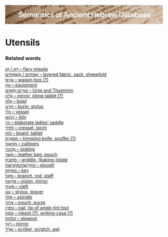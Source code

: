 <html><body><img id="banner" src="../../images/banners/banner.png" alt="banner" /></body></html>

# **Utensils**


### Related words
[<span dir="rtl">זֵק</span> <span dir="rtl">/</span> <span dir="rtl">זִיק</span> – fiery missile](../words/ziq.md)<br>[<span dir="rtl">מִשְׁפְּתַיִם</span> / <span dir="rtl">שְׁפַתַּיִם</span> – layered fabric, sack, sheepfold](../words/mishpthayim.md)<br>[אַרְגַּז – wagon-box (?)](../words/2argaz.md)<br>[אָזֵן – equipment](../words/2azen.md)<br>[אוּרִים וְתֻמִּים – Urim and Thummim](../words/2urim_wthummim.md)<br>[גִּלָּיוֹן – mirror, stone tablet (?)](../words/gillayon.md)<br>[גֻּלָּה – bowl](../words/gullah.md)<br>[חֶרֶט – burin, stylus](../words/cheret.md)<br>[כְּלִי – vessel](../words/kli.md)<br>[כִּבְשָׁן – kiln](../words/kibshan.md)<br>[כַּר – elaborate ladies' saddle](../words/kar_1.md)<br>[לַפִּּיד – cresset, torch](../words/lappid.md)<br>[לוּחַ – board, tablet](../words/luach.md)<br>[מְזַמֶּרֶת – trimming knife, snuffer (?)](../words/mzammereth.md)<br>[מְחוּגָה – callipers](../words/mchugah.md)<br>[מִכְבָּר – grating](../words/mikbar.md)<br>[מֶשֶׁךְ – leather bag, pouch](../words/meshek_1.md)<br>[מַחֲבַת – griddle, (baking-)plate](../words/machabath.md)<br>[מַחֲרֵשָׁה/מַחֲרֶשֶׁת – plough](../words/machareshah.md)<br>[מַפְתֵּחַ – key](../words/maptheach.md)<br>[מַקֵּל – branch, rod, staff](../words/maqqel.md)<br>[מַרְאָה – vision, mirror](../words/mar2ah.md)<br>[סָעִיף – cleft](../words/sa3ip.md)<br>[עֵט – stylus, graver](../words/3et.md)<br>[פֶּלֶךְ – spindle](../words/pelek.md)<br>[צְרֹור – pouch, purse](../words/tsror_1.md)<br>[צִפֹּרֶן – nail, tip of angle-tint tool](../words/tsipporen.md)<br>[קֶסֶת – inkpot (?), writing-case (?)](../words/qeseth.md)<br>[קַלַּחַת – stewpot](../words/qallachat.md)<br>[רְאִי – mirror](../words/r2i.md)<br>[שֶׂרֶד – scriber, scratch, awl](../words/cered.md)<br>